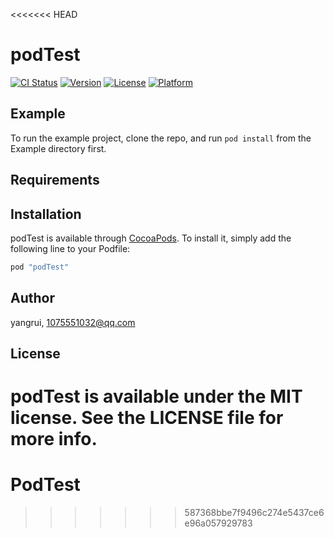 <<<<<<< HEAD
# podTest

[![CI Status](http://img.shields.io/travis/yangrui/podTest.svg?style=flat)](https://travis-ci.org/yangrui/podTest)
[![Version](https://img.shields.io/cocoapods/v/podTest.svg?style=flat)](http://cocoapods.org/pods/podTest)
[![License](https://img.shields.io/cocoapods/l/podTest.svg?style=flat)](http://cocoapods.org/pods/podTest)
[![Platform](https://img.shields.io/cocoapods/p/podTest.svg?style=flat)](http://cocoapods.org/pods/podTest)

## Example

To run the example project, clone the repo, and run `pod install` from the Example directory first.

## Requirements

## Installation

podTest is available through [CocoaPods](http://cocoapods.org). To install
it, simply add the following line to your Podfile:

```ruby
pod "podTest"
```

## Author

yangrui, 1075551032@qq.com

## License

podTest is available under the MIT license. See the LICENSE file for more info.
=======
# PodTest
>>>>>>> 587368bbe7f9496c274e5437ce6e96a057929783
